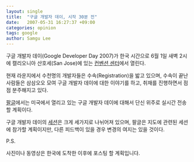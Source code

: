 ```yaml
---
layout: single
title:  "구글 개발자 데이, 시작 30분 전"
date:   2007-05-31 16:27:37 +09:00
categories: opinion
tags: google
author: Samgu Lee
---
```

구글 개발자 데이(Google Developer Day 2007)가 한국 시간으로 6월 1일 새벽 2시에 캘리오니아 산호세(San Jose)에 있는 [컨벤션 센터](http://maps.google.com/maps?f=l&#038;hl=en&#038;q=Hotels&#038;near=408+Almaden+Blvd.,+San+Jose,+CA&#038;ie=UTF8&#038;ll=37.329748,-121.888096&#038;spn=0.011517,0.022488&#038;z=16&#038;om=1)에서 열린다.

현재 라운지에서 수천명의 개발자들은 수속(Registration)을 밟고 있으며, 수속이 끝난 사람들은 삼삼오오 모여 구글 개발자 데이에 대한 이야기를 하고, 취재를 진행하면서 점점 분주해지고 있다.

[팔글](https://palgle.com/)에서는 미국에서 열리고 있는 구글 개발자 데이에 대해서 단신 위주로 실시간 전송할 계획이다.

구글 개발자 데이의 [세션](http://code.google.com/events/developerday/mv-sessions.html)은 크게 세가지로 나뉘어져 있으며, 팔글은 지도에 관련된 세션에 참가할 계획이지만, 다른 피드백이 있을 경우 변경의 여지는 있을 것이다.

P.S.

사진이나 동영상은 한국에 도착한 이후에 포스팅 할 계획입니다.
